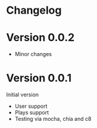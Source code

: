 # Changelog

# Version 0.0.2

- Minor changes

# Version 0.0.1
Initial version

- User support 
- Plays support
- Testing via mocha, chia and c8